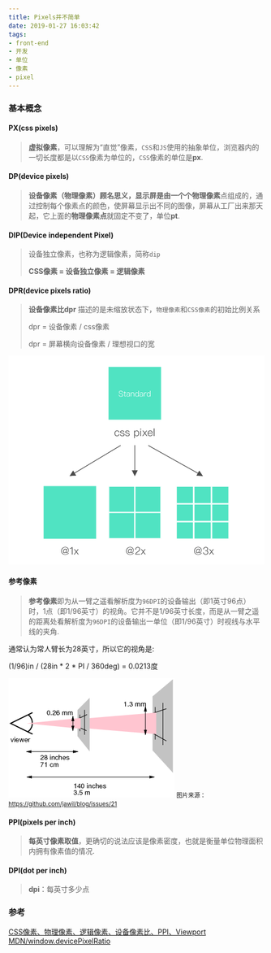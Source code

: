 ```yaml
---
title: Pixels并不简单
date: 2019-01-27 16:03:42
tags:
- front-end
- 开发
- 单位
- 像素
- pixel
---
```


### 基本概念

#### PX(css pixels)

> **虚拟像素**，可以理解为“直觉”像素，`CSS`和`JS`使用的抽象单位，浏览器内的一切长度都是以`CSS`像素为单位的，`CSS`像素的单位是**px**.

#### DP(device pixels)

> **设备像素（物理像素）**顾名思义，显示屏是由一个个**物理像素**点组成的，通过控制每个像素点的颜色，使屏幕显示出不同的图像，屏幕从工厂出来那天起，它上面的**物理像素点**就固定不变了，单位**pt**.

#### DIP(Device independent Pixel)

> 设备独立像素，也称为逻辑像素，简称`dip`
>
> **CSS像素 = 设备独立像素 = 逻辑像素**

#### DPR(device pixels ratio)

> **设备像素比dpr** 描述的是未缩放状态下，`物理像素`和`CSS像素`的初始比例关系
>
> dpr = 设备像素 / css像素
>
> dpr = 屏幕横向设备像素 / 理想视口的宽

![1.0](Pixels并不简单/1.png)

#### 参考像素

> **参考像素**即为从一臂之遥看解析度为`96DPI`的设备输出（即1英寸96点）时，1点（即1/96英寸）的视角。它并不是1/96英寸长度，而是从一臂之遥的距离处看解析度为`96DPI`的设备输出一单位（即1/96英寸）时视线与水平线的夹角.

通常认为常人臂长为28英寸，所以它的视角是:

(1/96)in / (28in \* 2 \* PI / 360deg) = 0.0213度

![2.0](Pixels并不简单/2.png)
<small>图片来源：https://github.com/jawil/blog/issues/21</small>

#### PPI(pixels per inch)

> **每英寸像素取值**，更确切的说法应该是像素密度，也就是衡量单位物理面积内拥有像素值的情况.

#### DPI(dot per inch)

> **dpi**：每英寸多少点

### 参考

[CSS像素、物理像素、逻辑像素、设备像素比、PPI、Viewport](https://github.com/jawil/blog/issues/21)
[MDN/window.devicePixelRatio
](https://developer.mozilla.org/en-US/docs/Web/API/Window/devicePixelRatio)




